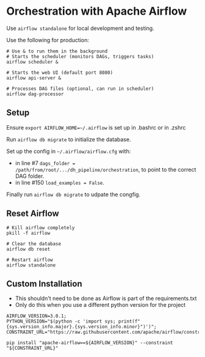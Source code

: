 # Orchestration with Apache Airflow

Use `airflow standalone` for local development and testing.

Use the following for production:

```
# Use & to run them in the background
# Starts the scheduler (monitors DAGs, triggers tasks)
airflow scheduler &

# Starts the web UI (default port 8080)
airflow api-server &

# Processes DAG files (optional, can run in scheduler)
airflow dag-processor 
```

## Setup

Ensure `export AIRFLOW_HOME=~/.airflow` is set up in .bashrc or in .zshrc

Run `airflow db migrate` to initialize the database.

Set up the config in `~/.airflow/airflow.cfg` with:

- in line #7 `dags_folder = /path/from/root/.../dh_pipeline/orchestration`, to point to the correct DAG folder.
- in line #150 `load_examples = False`.

Finally run `airflow db migrate` to udpate the congfig.

## Reset Airflow

```
# Kill airflow completely
pkill -f airflow

# Clear the database
airflow db reset

# Restart airflow
airflow standalone
```

## Custom Installation

* This shouldn't need to be done as Airflow is part of the requirements.txt
* Only do this when you use a different python version for the project

```
AIRFLOW_VERSION=3.0.1;
PYTHON_VERSION="$(python -c 'import sys; print(f"{sys.version_info.major}.{sys.version_info.minor}")')";
CONSTRAINT_URL="https://raw.githubusercontent.com/apache/airflow/constraints-${AIRFLOW_VERSION}/constraints-${PYTHON_VERSION}.txt";

pip install "apache-airflow==${AIRFLOW_VERSION}" --constraint "${CONSTRAINT_URL}"
```